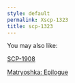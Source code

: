 ```yaml
---
style: default
permalink: Xscp-1323
title: scp-1323
---
```

You may also like:

[SCP-1908](http://scp-wiki.net/scp-1908)

[Matryoshka: Epilogue](http://scp-wiki.net/matryoshka-epilogue)
